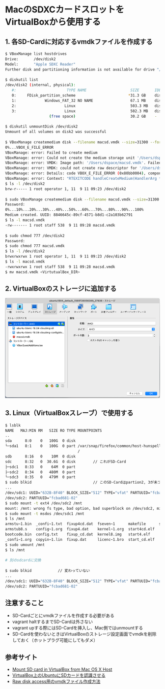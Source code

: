 # MacのSDXCカードスロットをVirtualBoxから使用する

## 1. 各SD-Cardに対応するvmdkファイルを作成する

```bash
$ VBoxManage list hostdrives
Drive:       /dev/disk2
Model:       "Apple SDXC Reader"
Further disk and partitioning information is not available for drive "/dev/disk2". (E_ACCESSDENIED)

$ diskutil list
/dev/disk2 (internal, physical):
   #:                       TYPE NAME                    SIZE       IDENTIFIER
   0:     FDisk_partition_scheme                        *31.3 GB    disk2
   1:             Windows_FAT_32 NO NAME                 67.1 MB    disk2s1
   2:                      Linux                         503.3 MB   disk2s2
   3:                      Linux                         502.3 MB   disk2s3
                    (free space)                         30.2 GB    -

$ diskutil unmountDisk /dev/disk2
Unmount of all volumes on disk2 was successful

$ VBoxManage createmedium disk --filename macsd.vmdk --size=31300 --format VMDK --variant RawDisk --property RawDrive=/dev/disk2
0%...VBOX_E_FILE_ERROR
VBoxManage: error: Failed to create medium
VBoxManage: error: Could not create the medium storage unit '/Users/dspace/macsd.vmdk'.
VBoxManage: error: VMDK: Image path: '/Users/dspace/macsd.vmdk'. Failed to open the raw drive '/dev/disk2' for reading (VERR_ACCESS_DENIED) (VERR_ACCESS_DENIED).
VBoxManage: error: VMDK: could not create raw descriptor for '/Users/dspace/macsd.vmdk' (VERR_ACCESS_DENIED)
VBoxManage: error: Details: code VBOX_E_FILE_ERROR (0x80bb0004), component MediumWrap, interface IMedium
VBoxManage: error: Context: "RTEXITCODE handleCreateMedium(HandlerArg *)" at line 630 of file VBoxManageDisk.cpp
$ ls -l /dev/disk2
brw-r----- 1 root operator 1, 11  9 11 09:23 /dev/disk2

$ sudo VBoxManage createmedium disk --filename macsd.vmdk --size=31300 --format VMDK --variant RawDisk --property RawDrive=/dev/disk2
Password:
0%...10%...20%...30%...40%...50%...60%...70%...80%...90%...100%
Medium created. UUID: 8846645c-89cf-4571-b8d1-c2a103b62791
$ ls -l macsd.vmdk
-rw------- 1 root staff 538  9 11 09:28 macsd.vmdk

$ sudo chmod 777 /dev/disk2
Password:
$ sudo chmod 777 macsd.vmdk
$ ls -l /dev/disk2
brwxrwxrwx 1 root operator 1, 11  9 11 09:23 /dev/disk2
$ ls -l macsd.vmdk
-rwxrwxrwx 1 root staff 538  9 11 09:28 macsd.vmdk
$ mv macsd.vmdk <VirtutualBox_DIR>
```

## 2. VirtualBoxのストレージに追加する

![ストレージ設定画面](figs/vm_setup.png)


## 3. Linux（VirtualBoxスレーブ）で使用する

```bash
$ lsblk
NAME   MAJ:MIN RM   SIZE RO TYPE MOUNTPOINTS
..
sda      8:0    0   100G  0 disk
└─sda1   8:1    0   100G  0 part /var/snap/firefox/common/host-hunspell
                                 /
sdb      8:16   0    10M  0 disk
sdc      8:32   0  30.6G  0 disk        // これがSD-Card
├─sdc1   8:33   0    64M  0 part
├─sdc2   8:34   0   480M  0 part
└─sdc3   8:35   0   479M  0 part
$ sudo blkid                            // このSD-Cardはpartion2, 3が未フォーマットだった
...
/dev/sdc1: UUID="632B-8F40" BLOCK_SIZE="512" TYPE="vfat" PARTUUID="fcbad681-01"
/dev/sdc2: PARTUUID="fcbad681-02"
$ sudo mount -t ext4 /dev/sdc2 /mnt
mount: /mnt: wrong fs type, bad option, bad superblock on /dev/sdc2, missing codepage or helper program, or other error.
$ sudo mount -t msdos /dev/sdc1 /mnt
$ ls /mnt
armstu~1.bin  _confi~1.txt  fixup4cd.dat  fseven~1      makefile      start.elf
armstub8.s    config~1.org  fixup4.dat    kernel~1.org  start4cd.elf
bootcode.bin  config.txt    fixup_cd.dat  kernel8.img   start4.elf
_confi~1.org  copyin~1.lin  fixup.dat     licenc~1.bro  start_cd.elf
$ sudo umount /mnt
$ ls /mnt

# 別のsdcardに交換

$ sudo blkid            // 変わっていない
...
/dev/sdc1: UUID="632B-8F40" BLOCK_SIZE="512" TYPE="vfat" PARTUUID="fcbad681-01"
/dev/sdc2: PARTUUID="fcbad681-02"
```

## 注意すること

- SD-Cardごとにvmdkファイルを作成する必要がある
- vagrant haltするまでSD-Cardは外さない
- vagrant upする際にはSD-Cardを挿入し、Mac側ではunmountする
- SD-Cardを使わないときはVirtualBoxのストレージ設定画面でvmdkを削除しておく（ホットプラグ可能にしてもダメ）

## 参考サイト

- [Mount SD card in VirtualBox from Mac OS X Host](https://www.geekytidbits.com/mount-sd-card-virtualbox-from-mac-osx/)
- [VirtualBox上のUbuntuにSDカードを認識させる](https://blog.sato0123.com/2015/03/01/SD_for_Ubuntu/)
- [Raw disk access用のvmdkファイル作成方法](https://datyotosanpo.blog.fc2.com/blog-entry-244.html)
